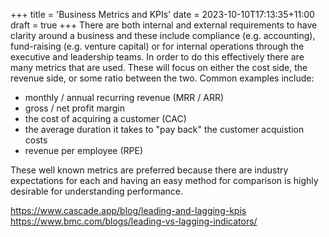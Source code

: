 +++
title = 'Business Metrics and KPIs'
date = 2023-10-10T17:13:35+11:00
draft = true
+++
There are both internal and external requirements to have clarity around a business and these include compliance (e.g. accounting), fund-raising (e.g. venture capital) or for internal operations through the executive and leadership teams.  In order to do this effectively there are many metrics that are used.  These will focus on either the cost side, the revenue side, or some ratio between the two.  Common examples include: 

- monthly / annual recurring revenue (MRR / ARR) 
- gross / net profit margin 
- the cost of acquiring a customer (CAC)
- the average duration it takes to "pay back" the customer acquistion costs 
- revenue per employee (RPE)

These well known metrics are preferred because there are industry expectations for each and having an easy method for comparison is highly desirable for understanding performance. 



https://www.cascade.app/blog/leading-and-lagging-kpis
https://www.bmc.com/blogs/leading-vs-lagging-indicators/